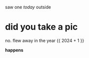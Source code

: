 saw one *today* outside

# did you take a pic

no. flew away in the year {{ 2024 + 1 }}

**happens**

